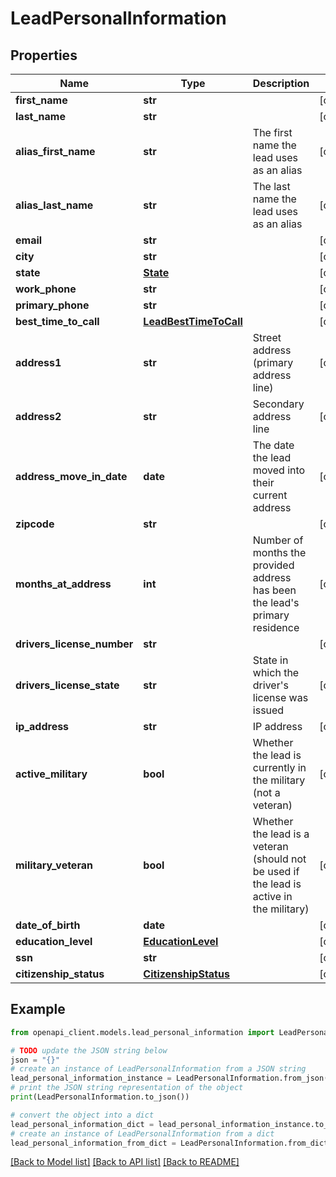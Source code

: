 # LeadPersonalInformation


## Properties

Name | Type | Description | Notes
------------ | ------------- | ------------- | -------------
**first_name** | **str** |  | [optional] 
**last_name** | **str** |  | [optional] 
**alias_first_name** | **str** | The first name the lead uses as an alias | [optional] 
**alias_last_name** | **str** | The last name the lead uses as an alias | [optional] 
**email** | **str** |  | [optional] 
**city** | **str** |  | [optional] 
**state** | [**State**](State.md) |  | [optional] 
**work_phone** | **str** |  | [optional] 
**primary_phone** | **str** |  | [optional] 
**best_time_to_call** | [**LeadBestTimeToCall**](LeadBestTimeToCall.md) |  | [optional] 
**address1** | **str** | Street address (primary address line) | [optional] 
**address2** | **str** | Secondary address line | [optional] 
**address_move_in_date** | **date** | The date the lead moved into their current address | [optional] 
**zipcode** | **str** |  | [optional] 
**months_at_address** | **int** | Number of months the provided address has been the lead&#39;s primary residence | [optional] 
**drivers_license_number** | **str** |  | [optional] 
**drivers_license_state** | **str** | State in which the driver&#39;s license was issued | [optional] 
**ip_address** | **str** | IP address | [optional] 
**active_military** | **bool** | Whether the lead is currently in the military (not a veteran) | [optional] 
**military_veteran** | **bool** | Whether the lead is a veteran (should not be used if the lead is active in the military) | [optional] 
**date_of_birth** | **date** |  | [optional] 
**education_level** | [**EducationLevel**](EducationLevel.md) |  | [optional] 
**ssn** | **str** |  | [optional] 
**citizenship_status** | [**CitizenshipStatus**](CitizenshipStatus.md) |  | [optional] 

## Example

```python
from openapi_client.models.lead_personal_information import LeadPersonalInformation

# TODO update the JSON string below
json = "{}"
# create an instance of LeadPersonalInformation from a JSON string
lead_personal_information_instance = LeadPersonalInformation.from_json(json)
# print the JSON string representation of the object
print(LeadPersonalInformation.to_json())

# convert the object into a dict
lead_personal_information_dict = lead_personal_information_instance.to_dict()
# create an instance of LeadPersonalInformation from a dict
lead_personal_information_from_dict = LeadPersonalInformation.from_dict(lead_personal_information_dict)
```
[[Back to Model list]](../README.md#documentation-for-models) [[Back to API list]](../README.md#documentation-for-api-endpoints) [[Back to README]](../README.md)


